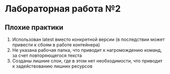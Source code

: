 # Лабораторная работа №2

## Плохие практики
1.	Использован latest вместо конкретной версии (в последствии может привести к сбоям в работе контейнера)
2.	Не указана рабочая папка, что приводит к нагромождению команд, за счет повторяющегося текста
3.	Созданы лишние слои, где в этом нет необходимости, что приводит к задействованию лишних ресурсов
